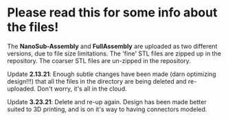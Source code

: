 # Please read this for some info about the files!
The **NanoSub-Assembly** and **FullAssembly** are uploaded as two different versions, due to file size limitations. The 'fine' STL files are zipped up in the repository. The coarser STL files are un-zipped in the repository.

Update **2.13.21**: Enough subtle changes have been made (darn optimizing design!!!) that all the files in the directory are being deleted and re-uploaded. Don't worry, it's all in the cloud.

Update **3.23.21**: Delete and re-up again. Design has been made better suited to 3D printing, and is on it's way to having connectors modeled.
